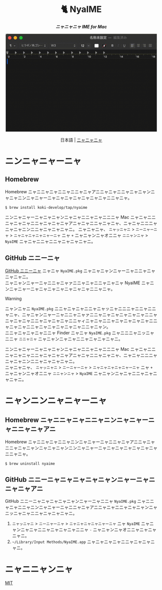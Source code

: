 <h1 align="center">🐈 NyaIME</h1>

<p align="center">
  <i><b>ニャニャニャ IME for Mac</b></i>
</p>

<p align="center">
  <img src="./assets/demo.gif" alt="demo" width="500"/>
</p>


<p align="center">
日本語 | <a href="./README.nya.md">ニャニャニャ</a>
</p>

# ニンニャニャーニャ

## Homebrew

Homebrew ニャニニャニャニニャニニャニャアニニャニャニニャニャニャンニャニャニンニャニャーニャニャニャニャニャニャニャニニャニャ。

```console
$ brew install koki-develop/tap/nyaime
```

ニンニャニャーニャニャニャンニャニャニニャニャニニニャ Mac ニャニャニニニャニャニャニニャニャニャニャアニャニャニニャニャニャ、ニャニャニニニャニャニャニンニニャニャニャニャニ。
ニャニャニャ、 `ニャッニャニ` > `ニーニャーニャ` > `ニャニャニャニャニャーニャ` ニャ `+` ニャニャンニャオニニャ `ニニャンニャ` > `NyaIME` ニャニャニニャニニャニャニャニャニ。

## GitHub ニニーニャ

[GitHub ニニーニャ](https://github.com/koki-develop/NyaIME/releases/latest) ニャニャ `NyaIME.pkg` ニャニャニャンニャーニャニニャニャニャニャニ。  
ニャニャンニャーニャニニャニャァニニャニャニニャニャニャ NyaIME ニャニンニャニャーニャニャニャニャニャニャニャニニャニャ。

> [!WARNING]
>
> ニャンニャニ `NyaIME.pkg` ニニャニャニャニニャニャッニャニニニャニニャニニャニャ、ニャニャンニャーニャニニャニャァニニャニャニャニャニャニャニニャニャニャニャニニャニャニャニャニニャィニャニャニニャニャニャニャニャニニャニャニャニニャニャニャニャニャニャニニャニャン。  
> ニニャニャニャニャニニャ Finder ニャニャ `NyaIME.pkg` ニャニニニャニッニャニニャ `ニニャニャ` ニャニャンニャニャニニャニャニャニャニ。

ニンニャニャーニャニャニャンニャニャニニャニャニニニャ Mac ニャニャニニニャニャニャニニャニャニャニャアニャニャニニャニャニャ、ニャニャニニニャニャニャニンニニャニャニャニャニ。  
ニャニャニャ、 `ニャッニャニ` > `ニーニャーニャ` > `ニャニャニャニャニャーニャ` ニャ `+` ニャニャンニャオニニャ `ニニャンニャ` > `NyaIME` ニャニャンニャニャニニャニャニャニャニ。

# ニャンニンニャニャーニャ

## Homebrew ニャニニャニャニニャニンニャニャーニャニニャニャアニ

Homebrew ニャニニャニャニニャニンニャニャーニャニニャニャアニニャニャニニャニャニャンニャニャニャンニンニャニャーニャニャニャニャニャニャニャニニャニャ。

```console
$ brew uninstall nyaime
```

## GitHub ニニーニャニャニャニャニャンニャーニャニニャニャアニ

GitHub ニニーニャニャニャニャニャンニャーニャニニャ `NyaIME.pkg` ニャニニャニャニニャニンニャニャーニャニニャニャアニニャニャニニャニャニャンニャニッニャニャニニャニャニャニャニ。

1. `ニャッニャニ` > `ニーニャーニャ` > `ニャニャニャニャニャーニャ` ニャ `NyaIME` ニャニャンニャニャニニャニャニャニャニニャ `-` ニャニャンニャオニニャニャニャニャニ。
2. `~/Library/Input Methods/NyaIME.app` ニャニャニャニャニニャニャニャニャニ。

# ニャニニャンニャ

[MIT](./LICENSE)
